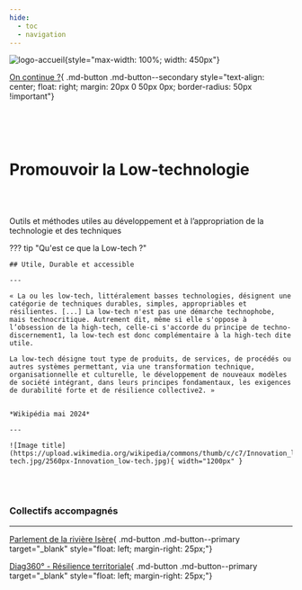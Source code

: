 ```yaml
---
hide:
  - toc
  - navigation
---
```


![logo-accueil](https://user-images.githubusercontent.com/99027754/209585047-f1e419f1-8f55-43d2-bfc6-6d51aec13ecf.png){style="max-width: 100%; width: 450px"}

[On continue ?](./pages/presentation/){ .md-button .md-button--secondary style="text-align: center; float: right; margin: 20px 0 50px 0px; border-radius: 50px !important"}

<br><br><br>

# Promouvoir la Low-technologie

<br><br>

Outils et méthodes utiles au développement et à l’appropriation de la technologie et des techniques

??? tip "Qu'est ce que la Low-tech ?"

    ## Utile, Durable et accessible

    ---

    « La ou les low-tech, littéralement basses technologies, désignent une catégorie de techniques durables, simples, appropriables et résilientes. [...] La low-tech n'est pas une démarche technophobe, mais technocritique. Autrement dit, même si elle s'oppose à l’obsession de la high-tech, celle-ci s'accorde du principe de techno-discernement1, la low-tech est donc complémentaire à la high-tech dite utile. 
    
    La low-tech désigne tout type de produits, de services, de procédés ou autres systèmes permettant, via une transformation technique, organisationnelle et culturelle, le développement de nouveaux modèles de société intégrant, dans leurs principes fondamentaux, les exigences de durabilité forte et de résilience collective2. »


    *Wikipédia mai 2024*

    ---

    ![Image title](https://upload.wikimedia.org/wikipedia/commons/thumb/c/c7/Innovation_low-tech.jpg/2560px-Innovation_low-tech.jpg){ width="1200px" }


<br><br>

### Collectifs accompagnés

<hr>

[Parlement de la rivière Isère](https://parlement-isere.org){ .md-button .md-button--primary target="_blank" style="float: left; margin-right: 25px;"}

[Diag360° - Résilience territoriale](https://konsilion.github.io/diag360/){ .md-button .md-button--primary target="_blank" style="float: left; margin-right: 25px;"}



<br><br><br><br><br><br>


<style>
    .md-container {
        background: rgb(255,255,255);
        background: linear-gradient(180deg, rgba(255,255,255,0.9) 0%, rgba(255,255,255,0.9) 15%, rgba(255,255,255,0.75) 60%, rgba(255,255,255,0.1) 100%);
    }
    .md-content{
        margin: 50px auto;
        max-width: 1250px;
        padding: 0 25px;
    }
    .md-button--secondary {
        background-color: rgba(255,255,255,0.8);
    }
</style>
